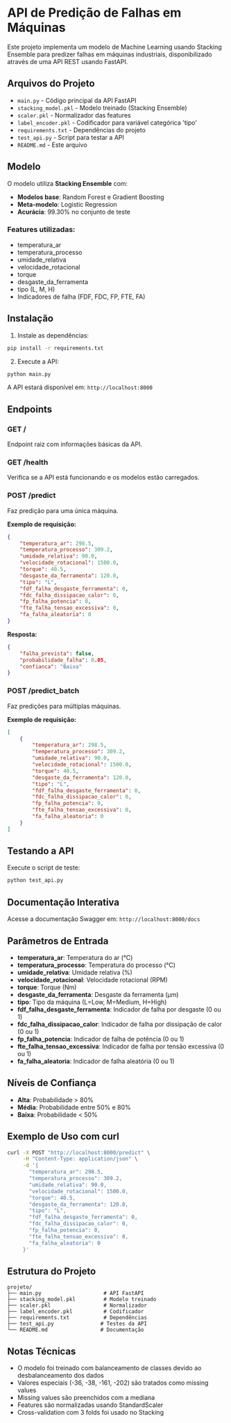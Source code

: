 # API de Predição de Falhas em Máquinas

Este projeto implementa um modelo de Machine Learning usando Stacking Ensemble para predizer falhas em máquinas industriais, disponibilizado através de uma API REST usando FastAPI.

## Arquivos do Projeto

- `main.py` - Código principal da API FastAPI
- `stacking_model.pkl` - Modelo treinado (Stacking Ensemble)
- `scaler.pkl` - Normalizador das features
- `label_encoder.pkl` - Codificador para variável categórica 'tipo'
- `requirements.txt` - Dependências do projeto
- `test_api.py` - Script para testar a API
- `README.md` - Este arquivo

## Modelo

O modelo utiliza **Stacking Ensemble** com:
- **Modelos base**: Random Forest e Gradient Boosting
- **Meta-modelo**: Logistic Regression
- **Acurácia**: 99.30% no conjunto de teste

### Features utilizadas:
- temperatura_ar
- temperatura_processo
- umidade_relativa
- velocidade_rotacional
- torque
- desgaste_da_ferramenta
- tipo (L, M, H)
- Indicadores de falha (FDF, FDC, FP, FTE, FA)

## Instalação

1. Instale as dependências:
```bash
pip install -r requirements.txt
```

2. Execute a API:
```bash
python main.py
```

A API estará disponível em: `http://localhost:8000`

## Endpoints

### GET /
Endpoint raiz com informações básicas da API.

### GET /health
Verifica se a API está funcionando e os modelos estão carregados.

### POST /predict
Faz predição para uma única máquina.

**Exemplo de requisição:**
```json
{
    "temperatura_ar": 298.5,
    "temperatura_processo": 309.2,
    "umidade_relativa": 90.0,
    "velocidade_rotacional": 1500.0,
    "torque": 40.5,
    "desgaste_da_ferramenta": 120.0,
    "tipo": "L",
    "fdf_falha_desgaste_ferramenta": 0,
    "fdc_falha_dissipacao_calor": 0,
    "fp_falha_potencia": 0,
    "fte_falha_tensao_excessiva": 0,
    "fa_falha_aleatoria": 0
}
```

**Resposta:**
```json
{
    "falha_prevista": false,
    "probabilidade_falha": 0.05,
    "confianca": "Baixa"
}
```

### POST /predict_batch
Faz predições para múltiplas máquinas.

**Exemplo de requisição:**
```json
[
    {
        "temperatura_ar": 298.5,
        "temperatura_processo": 309.2,
        "umidade_relativa": 90.0,
        "velocidade_rotacional": 1500.0,
        "torque": 40.5,
        "desgaste_da_ferramenta": 120.0,
        "tipo": "L",
        "fdf_falha_desgaste_ferramenta": 0,
        "fdc_falha_dissipacao_calor": 0,
        "fp_falha_potencia": 0,
        "fte_falha_tensao_excessiva": 0,
        "fa_falha_aleatoria": 0
    }
]
```

## Testando a API

Execute o script de teste:
```bash
python test_api.py
```

## Documentação Interativa

Acesse a documentação Swagger em: `http://localhost:8000/docs`

## Parâmetros de Entrada

- **temperatura_ar**: Temperatura do ar (°C)
- **temperatura_processo**: Temperatura do processo (°C)
- **umidade_relativa**: Umidade relativa (%)
- **velocidade_rotacional**: Velocidade rotacional (RPM)
- **torque**: Torque (Nm)
- **desgaste_da_ferramenta**: Desgaste da ferramenta (μm)
- **tipo**: Tipo da máquina (L=Low, M=Medium, H=High)
- **fdf_falha_desgaste_ferramenta**: Indicador de falha por desgaste (0 ou 1)
- **fdc_falha_dissipacao_calor**: Indicador de falha por dissipação de calor (0 ou 1)
- **fp_falha_potencia**: Indicador de falha de potência (0 ou 1)
- **fte_falha_tensao_excessiva**: Indicador de falha por tensão excessiva (0 ou 1)
- **fa_falha_aleatoria**: Indicador de falha aleatória (0 ou 1)

## Níveis de Confiança

- **Alta**: Probabilidade > 80%
- **Média**: Probabilidade entre 50% e 80%
- **Baixa**: Probabilidade < 50%

## Exemplo de Uso com curl

```bash
curl -X POST "http://localhost:8000/predict" \
     -H "Content-Type: application/json" \
     -d '{
       "temperatura_ar": 298.5,
       "temperatura_processo": 309.2,
       "umidade_relativa": 90.0,
       "velocidade_rotacional": 1500.0,
       "torque": 40.5,
       "desgaste_da_ferramenta": 120.0,
       "tipo": "L",
       "fdf_falha_desgaste_ferramenta": 0,
       "fdc_falha_dissipacao_calor": 0,
       "fp_falha_potencia": 0,
       "fte_falha_tensao_excessiva": 0,
       "fa_falha_aleatoria": 0
     }'
```

## Estrutura do Projeto

```
projeto/
├── main.py                    # API FastAPI
├── stacking_model.pkl         # Modelo treinado
├── scaler.pkl                 # Normalizador
├── label_encoder.pkl          # Codificador
├── requirements.txt           # Dependências
├── test_api.py               # Testes da API
└── README.md                 # Documentação
```

## Notas Técnicas

- O modelo foi treinado com balanceamento de classes devido ao desbalanceamento dos dados
- Valores especiais (-36, -38, -161, -202) são tratados como missing values
- Missing values são preenchidos com a mediana
- Features são normalizadas usando StandardScaler
- Cross-validation com 3 folds foi usado no Stacking
